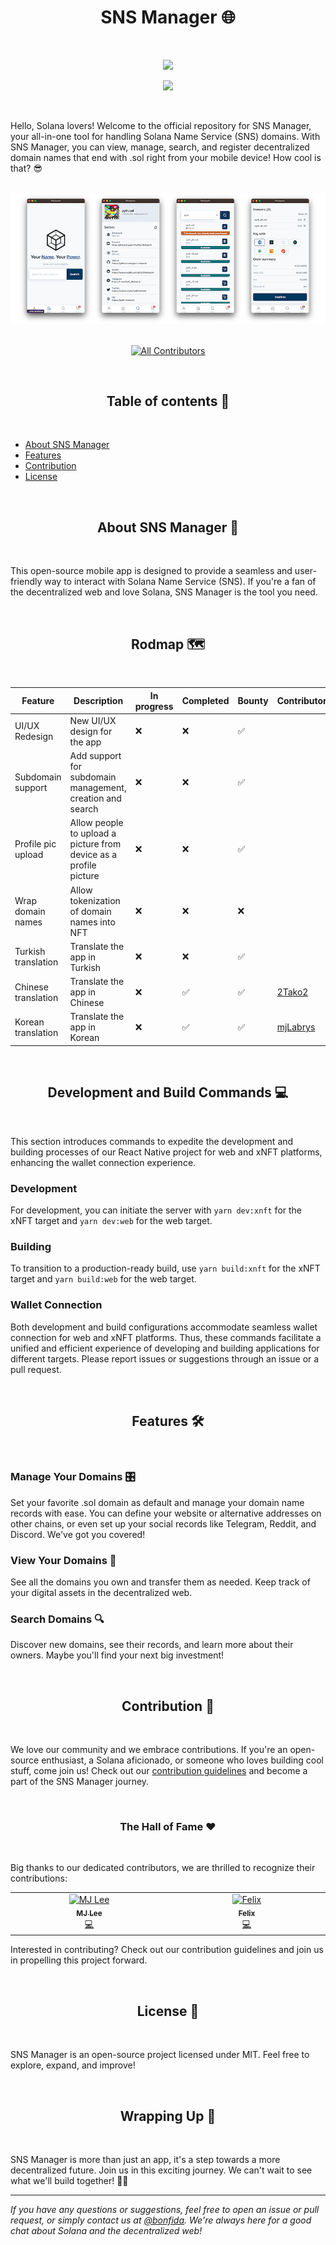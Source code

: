 <h1 align="center">SNS Manager 🌐</h1>

<br />

<p align="center">
<img width="250" src="https://i.imgur.com/nn7LMNV.png"/>
</p>

<p align="center">
<a href="https://twitter.com/bonfida">
<img src="https://img.shields.io/twitter/url?label=Bonfida&style=social&url=https%3A%2F%2Ftwitter.com%2Fbonfida">
</a>
</p>

<br />

Hello, Solana lovers! Welcome to the official repository for SNS Manager, your all-in-one tool for handling Solana Name Service (SNS) domains. With SNS Manager, you can view, manage, search, and register decentralized domain names that end with .sol right from your mobile device! How cool is that? 😎

<br />
<center>
<img src="./assets/illustration.png" />
</center>
<br />

<div align="center">

<!-- ALL-CONTRIBUTORS-BADGE:START - Do not remove or modify this section -->

[![All Contributors](https://img.shields.io/badge/all_contributors-2-orange.svg?style=flat-square)](#contributors-2)

<!-- ALL-CONTRIBUTORS-BADGE:END -->

</div>

<br />
<h2 align="center">Table of contents 📝</h2>
<br />

- [About SNS Manager](#about-sns-manager)
- [Features](#features)
- [Contribution](#contribution)
- [License](#license)

<br />
<h2 align="center">About SNS Manager 🚀</h2>
<br />

This open-source mobile app is designed to provide a seamless and user-friendly way to interact with Solana Name Service (SNS). If you're a fan of the decentralized web and love Solana, SNS Manager is the tool you need.

<br />
<h2 align="center">Rodmap 🗺️</h2>
<br />

| Feature             | Description                                                       | In progress | Completed | Bounty | Contributor                             |
| ------------------- | ----------------------------------------------------------------- | ----------- | --------- | ------ | --------------------------------------- |
| UI/UX Redesign      | New UI/UX design for the app                                      | ❌          | ❌        | ✅     |                                         |
| Subdomain support   | Add support for subdomain management, creation and search         | ❌          | ❌        | ✅     |                                         |
| Profile pic upload  | Allow people to upload a picture from device as a profile picture | ❌          | ❌        | ✅     |                                         |
| Wrap domain names   | Allow tokenization of domain names into NFT                       | ❌          | ❌        | ❌     |                                         |
| Turkish translation | Translate the app in Turkish                                      | ❌          | ❌        | ✅     |                                         |
| Chinese translation | Translate the app in Chinese                                      | ❌          | ✅        | ✅     | [2Tako2](https://github.com/2Tako2)     |
| Korean translation  | Translate the app in Korean                                       | ❌          | ✅        | ✅     | [mjLabrys](https://github.com/mjLabrys) |

<br />
<h2 align="center">Development and Build Commands 💻</h2>
<br />

This section introduces commands to expedite the development and building processes of our React Native project for web and xNFT platforms, enhancing the wallet connection experience.

### Development

For development, you can initiate the server with `yarn dev:xnft` for the xNFT target and `yarn dev:web` for the web target.

### Building

To transition to a production-ready build, use `yarn build:xnft` for the xNFT target and `yarn build:web` for the web target.

### Wallet Connection

Both development and build configurations accommodate seamless wallet connection for web and xNFT platforms. Thus, these commands facilitate a unified and efficient experience of developing and building applications for different targets. Please report issues or suggestions through an issue or a pull request.

<br />
<h2 align="center">Features 🛠️</h2>
<br />

### Manage Your Domains 🎛️

Set your favorite .sol domain as default and manage your domain name records with ease. You can define your website or alternative addresses on other chains, or even set up your social records like Telegram, Reddit, and Discord. We've got you covered!

### View Your Domains 👀

See all the domains you own and transfer them as needed. Keep track of your digital assets in the decentralized web.

### Search Domains 🔍

Discover new domains, see their records, and learn more about their owners. Maybe you'll find your next big investment!

<br />
<h2 align="center">Contribution 🤝</h2>
<br />

We love our community and we embrace contributions. If you're an open-source enthusiast, a Solana aficionado, or someone who loves building cool stuff, come join us! Check out our [contribution guidelines](CONTRIBUTING.md) and become a part of the SNS Manager journey.

<br />
<h3 align="center">The Hall of Fame ❤️</h2>
<br />

Big thanks to our dedicated contributors, we are thrilled to recognize their contributions:

<!-- ALL-CONTRIBUTORS-LIST:START - Do not remove or modify this section -->
<!-- prettier-ignore-start -->
<!-- markdownlint-disable -->
<table>
  <tbody>
    <tr>
      <td align="center" valign="top" width="14.28%"><a href="https://mj-portfolio-ipfs.vercel.app/"><img src="https://avatars.githubusercontent.com/u/103424726?v=4?s=100" width="100px;" alt="MJ Lee"/><br /><sub><b>MJ Lee</b></sub></a><br /><a href="https://github.com/Bonfida/sns-manager/commits?author=mjLabrys" title="Code">💻</a></td>
      <td align="center" valign="top" width="14.28%"><a href="https://github.com/2Tako2"><img src="https://avatars.githubusercontent.com/u/54200396?v=4?s=100" width="100px;" alt="Felix"/><br /><sub><b>Felix</b></sub></a><br /><a href="https://github.com/Bonfida/sns-manager/commits?author=2Tako2" title="Code">💻</a></td>
    </tr>
  </tbody>
</table>

<!-- markdownlint-restore -->
<!-- prettier-ignore-end -->

<!-- ALL-CONTRIBUTORS-LIST:END -->

Interested in contributing? Check out our contribution guidelines and join us in propelling this project forward.

<br />
<h2 align="center">License 📄</h2>
<br />

SNS Manager is an open-source project licensed under MIT. Feel free to explore, expand, and improve!

<br />
<h2 align="center">Wrapping Up 🎁</h2>
<br />

SNS Manager is more than just an app, it's a step towards a more decentralized future. Join us in this exciting journey. We can't wait to see what we'll build together! 🚀🌐

<hr>

_If you have any questions or suggestions, feel free to open an issue or pull request, or simply contact us at [@bonfida](https://twitter.com/bonfida). We're always here for a good chat about Solana and the decentralized web!_
